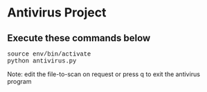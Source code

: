 # <b>Antivirus Project</b>

## Execute these commands below

<div align="justify" style="font-family:'Courier New'">source env/bin/activate</div>

<div align="justify" style="font-family:'Courier New'">python antivirus.py</div>

Note: edit the file-to-scan on request or press q to exit the antivirus program
